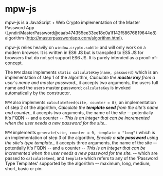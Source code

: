 mpw-js
======

mpw-js is a JavaScript + Web Crypto implementation of the Master Password App (Lyndir/MasterPassword@caab474355ee33ee18c0a1f142f58676819644e8) algorithm (<http://masterpasswordapp.com/algorithm.html>).

mpw-js relies heavily on `window.crypto.subtle` and will only work on a modern browser. It is written in ES6 JS but is transpiled to ES5 JS for browsers that do not yet support ES6 JS. It is purely intended as a proof-of-concept.

The `MPW` class implements `static calculateKey(name, password)` which is an implementation of step 1 of the algorithm, *Calculate the __master key__ from a user's name and master password.*, it accepts two arguments, the users full name and the users master password; `calculateKey` is invoked automatically by the constructor.

`MPW` also implements `calculateSeed(site, counter = 0)`, an implementation of step 2 of the algorithm, *Calculate the __template seed__ from the site's name and counter.*, it accepts two arguments, the name of the site -- potentially it's FQDN -- and a counter -- *This is an integer that can be incremented when the user needs a new password for the site.*.

`MPW` implements `generate(site, counter = 0, template = "long")` which is an implementation of step 3 of the algorithm, *Encode a __site password__ using the site's type template.*, it accepts three arguments, the name of the site -- potentially it's FQDN -- and a counter -- *This is an integer that can be incremented when the user needs a new password for the site.* -- which are passed to `calculateSeed`, and `template` which refers to any of the 'Password Type Templates' supported by the algorithm -- maximum, long, medium, short, basic or pin.